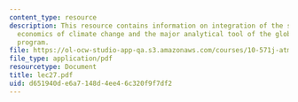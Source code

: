 ```yaml
---
content_type: resource
description: This resource contains information on integration of the science and
  economics of climate change and the major analytical tool of the global change joint
  program.
file: https://ol-ocw-studio-app-qa.s3.amazonaws.com/courses/10-571j-atmospheric-physics-and-chemistry-spring-2006/d651940de6a7148d4ee46c320f9f7df2_lec27.pdf
file_type: application/pdf
resourcetype: Document
title: lec27.pdf
uid: d651940d-e6a7-148d-4ee4-6c320f9f7df2
---
```

